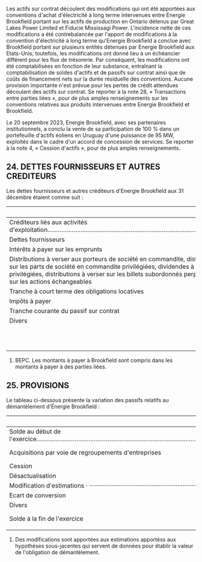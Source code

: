 Les actifs sur contrat découlent des modifications qui ont été apportées aux conventions d'achat d'électricité à long terme intervenues entre Energie Brookfield portant sur les actifs de production en Ontario détenus par Great Lakes Power Limited et Fiducie Mississagi Power. L'incidence nette de ces modifications a été contrebalancée par l'apport de modifications à la convention d'électricité à long terme qu'Energie Brookfield a conclue avec Brookfield portant sur plusieurs entités détenues par Energie Brookfield aux Etats-Unis; toutefois, les modifications ont donné lieu à un échéancier différent pour les flux de trésorerie. Par conséquent, les modifications ont été comptabilisées en fonction de leur substance, entraînant la comptabilisation de soldes d'actifs et de passifs sur contrat ainsi que de coûts de financement nets sur la durée résiduelle des conventions. Aucune provision importante n'est prévue pour les pertes de crédit attendues découlant des actifs sur contrat. Se reporter à la note 28, « Transactions entre parties liées », pour de plus amples renseignements sur les conventions relatives aux produits intervenues entre Energie Brookfield et Brookfield.

Le 20 septembre 2023, Energie Brookfield, avec ses partenaires institutionnels, a conclu la vente de sa participation de 100 % dans un portefeuille d'actifs éoliens en Uruguay d'une puissance de 95 MW, exploités dans le cadre d'un accord de concession de services. Se reporter à la note 4, « Cession d'actifs », pour de plus amples renseignements.

## 24. DETTES FOURNISSEURS ET AUTRES CREDITEURS

Les dettes fournisseurs et autres créditeurs d'Energie Brookfield aux 31 décembre étaient comme suit :

| (EN MILLIONS)                                                                                                                                                                                                                                                                                                        | 2023       | 2022     |
|----------------------------------------------------------------------------------------------------------------------------------------------------------------------------------------------------------------------------------------------------------------------------------------------------------------------|------------|----------|
| Créditeurs liés aux activités d'exploitation…………………………………………………………………………………………………………………………………………………………………………………………………………………………………………………………………………………………………………………………………………………………                                                                                                                                       | 603 8      | 440 S    |
| Dettes fournisseurs                                                                                                                                                                                                                                                                                                  | 388        | 276      |
| Intérêts à payer sur les emprunts                                                                                                                                                                                                                                                                                    |            | ો રેડે   |
| Distributions à verser aux porteurs de société en commandite, distributions à verser<br>sur les parts de société en commandite privilégiées, dividendes à payer sur les actions<br>privilégiées, distributions à verser sur les billets subordonnés perpétuels et dividendes à payer<br>sur les actions échangeables | રેજે       | રે રે    |
| Tranche à court terme des obligations locatives                                                                                                                                                                                                                                                                      | 41         | 33       |
| lmpôts à payer                                                                                                                                                                                                                                                                                                       | 41         | 78       |
| Tranche courante du passif sur contrat                                                                                                                                                                                                                                                                               | રેક        | 24       |
| Divers                                                                                                                                                                                                                                                                                                               | 72         | 29       |
|                                                                                                                                                                                                                                                                                                                      | 1 539<br>ક | 1 086 \$ |

1) BEPC. Les montants à payer à Brookfield sont compris dans les montants à payer à des parties liées.

## 25. PROVISIONS

Le tableau ci-dessous présente la variation des passifs relatifs au démantèlement d'Énergie Brookfield :

| (EN MILLIONS)                                                                                                                                                                  | 2023      | 2022  |
|--------------------------------------------------------------------------------------------------------------------------------------------------------------------------------|-----------|-------|
| Solde au début de l'exercice…………………………………………………………………………………………………………………………………………………………………………………………………………………………………………………………………………………………………………………………………………………………………………………………………… | 479 S     | 668 S |
| Acquisitions par voie de regroupements d'entreprises                                                                                                                           | - - - 227 | રવ    |
| Cession                                                                                                                                                                        | (1)       | (1)   |
| Désactualisation                                                                                                                                                               | 13        | ા ર   |
| Modification d'estimations · ················································································································································· | 253       | (245) |
| Ecart de conversion                                                                                                                                                            | 6         | (12)  |
| Divers                                                                                                                                                                         | (1)       |       |
| Solde à la fin de l'exercice                                                                                                                                                   | 976 S     | 479 S |
|                                                                                                                                                                                |           |       |

1) Des modifications sont apportées aux estimations apportéss aux hypothèses sous-jacentes qui servent de données pour établir la valeur de l'obligation de démantèlement.